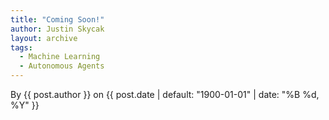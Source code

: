 ```yaml
---
title: "Coming Soon!"
author: Justin Skycak
layout: archive
tags:
  - Machine Learning
  - Autonomous Agents
---
```


<p class="page__meta">By {{ post.author }} on <time datetime="{{ post.date | default: "1900-01-01" | date_to_xmlschema }}">{{ post.date | default: "1900-01-01" | date: "%B %d, %Y" }}</time></p>
